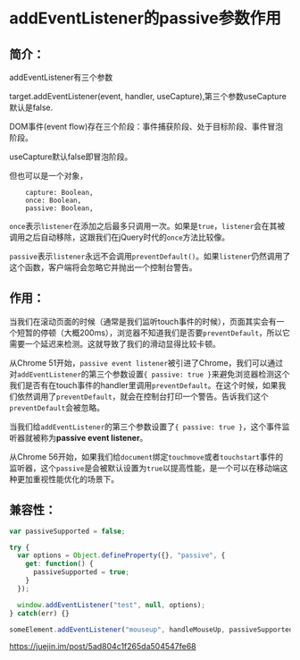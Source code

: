 # addEventListener的passive参数作用 

## 简介：

addEventListener有三个参数

target.addEventListener(event, handler, useCapture),第三个参数useCapture默认是false.

DOM事件(event flow)存在三个阶段：事件捕获阶段、处于目标阶段、事件冒泡阶段。

useCapture默认false即冒泡阶段。

但也可以是一个对象，

```
	capture: Boolean,
	once: Boolean,
	passive: Boolean,
```

`once`表示`listener`在添加之后最多只调用一次。如果是`true`，`listener`会在其被调用之后自动移除，这跟我们在jQuery时代的`once`方法比较像。

`passive`表示`listener`永远不会调用`preventDefault()`。如果`listener`仍然调用了这个函数，客户端将会忽略它并抛出一个控制台警告。

## 作用：

当我们在滚动页面的时候（通常是我们监听touch事件的时候），页面其实会有一个短暂的停顿（大概200ms），浏览器不知道我们是否要`preventDefault`，所以它需要一个延迟来检测。这就导致了我们的滑动显得比较卡顿。

从Chrome 51开始，`passive event listener`被引进了Chrome，我们可以通过对`addEventListener`的第三个参数设置`{ passive: true }`来避免浏览器检测这个我们是否有在touch事件的handler里调用`preventDefault`。在这个时候，如果我们依然调用了`preventDefault`，就会在控制台打印一个警告。告诉我们这个`preventDefault`会被忽略。

当我们给`addEventListener`的第三个参数设置了`{ passive: true }`，这个事件监听器就被称为**passive event listener**。

从Chrome 56开始，如果我们给`document`绑定`touchmove`或者`touchstart`事件的监听器，这个`passive`是会被默认设置为`true`以提高性能，是一个可以在移动端这种更加重视性能优化的场景下。

## 兼容性：

```javascript
var passiveSupported = false;

try {
  var options = Object.defineProperty({}, "passive", {
    get: function() {
      passiveSupported = true;
    }
  });

  window.addEventListener("test", null, options);
} catch(err) {}

```

```javascript
someElement.addEventListener("mouseup", handleMouseUp, passiveSupported ? { passive: true } : false);
```

https://juejin.im/post/5ad804c1f265da504547fe68